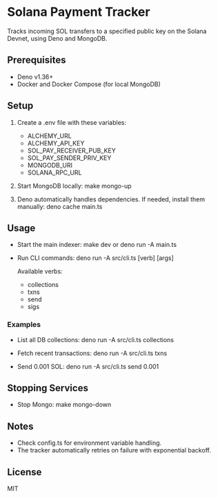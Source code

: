 # Solana Payment Tracker

Tracks incoming SOL transfers to a specified public key on the Solana Devnet,
using Deno and MongoDB.

## Prerequisites

- Deno v1.36+
- Docker and Docker Compose (for local MongoDB)

## Setup

1. Create a .env file with these variables:
   - ALCHEMY_URL
   - ALCHEMY_API_KEY
   - SOL_PAY_RECEIVER_PUB_KEY
   - SOL_PAY_SENDER_PRIV_KEY
   - MONGODB_URI
   - SOLANA_RPC_URL

2. Start MongoDB locally: make mongo-up

3. Deno automatically handles dependencies. If needed, install them manually:
   deno cache main.ts

## Usage

- Start the main indexer: make dev or deno run -A main.ts

- Run CLI commands: deno run -A src/cli.ts [verb] [args]

  Available verbs:
  - collections
  - txns
  - send
  - sigs

### Examples

- List all DB collections: deno run -A src/cli.ts collections

- Fetch recent transactions: deno run -A src/cli.ts txns

- Send 0.001 SOL: deno run -A src/cli.ts send 0.001

## Stopping Services

- Stop Mongo: make mongo-down

## Notes

- Check config.ts for environment variable handling.
- The tracker automatically retries on failure with exponential backoff.

## License

MIT
